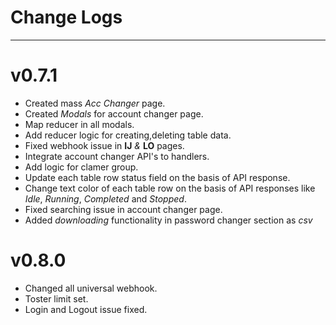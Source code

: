 # Change Logs

---

# v0.7.1

- Created mass _Acc Changer_ page.
- Created _Modals_ for account changer page.
- Map reducer in all modals.
- Add reducer logic for creating,deleting table data.
- Fixed webhook issue in **IJ** _&_ **LO** pages.
- Integrate account changer API's to handlers.
- Add logic for clamer group.
- Update each table row status field on the basis of API response.
- Change text color of each table row on the basis of API responses like _Idle_, _Running_, _Completed_ and _Stopped_.
- Fixed searching issue in account changer page.
- Added _downloading_ functionality in password changer section as _csv_

# v0.8.0

- Changed all universal webhook.
- Toster limit set.
- Login and Logout issue fixed.

